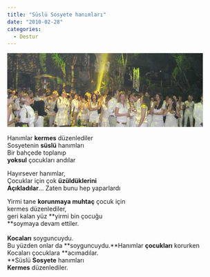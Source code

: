 ```yaml
---
title: "Süslü Sosyete hanımları"
date: "2010-02-28"
categories: 
  - Destur
---
```


![](../uploads/image/kermes.jpg)

Hanımlar **kermes** düzenlediler  
Sosyetenin **süslü** hanımları  
Bir bahçede toplanıp  
**yoksul** çocukları andılar  
  
Hayırsever hanımlar,  
Çocuklar için çok **üzüldüklerini  
Açıkladılar**… Zaten bunu hep yaparlardı  
  
Yirmi tane **korunmaya muhtaç** çocuk için  
kermes düzenlediler,  
geri kalan yüz **yirmi bin çocuğu  
**soymaya devam ettiler.  
   
**Kocaları** soyguncuydu.  
Bu yüzden onlar da **soyguncuydu.**Hanımlar **çocukları** korurken  
Kocaları çocuklara **acımadılar.  
**Süslü **Sosyete** hanımları  
**Kermes** düzenlediler.
